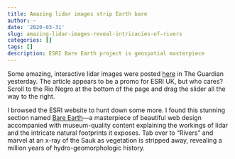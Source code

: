 ```yaml
---
title: Amazing lidar images strip Earth bare
author: ~
date: '2020-03-31'
slug: amazing-lidar-images-reveal-intricacies-of-rivers
categories: []
tags: []
description: ESRI Bare Earth project is geospatial masterpiece
---
```

Some amazing, interactive lidar images were posted [here](https://www.theguardian.com/environment/2020/mar/30/show-with-the-flow-elevation-maps-reveal-world-rivers) in The Guardian yesterday. The article appears to be a promo for ESRI UK, but who cares? Scroll to the Rio Negro at the bottom of the page and drag the slider all the way to the right.

I browsed the ESRI website to hunt down some more. I found this stunning section named [Bare Earth](https://wadnr.maps.arcgis.com/apps/Cascade/index.html?appid=36b4887370d141fcbb35392f996c82d9)—a masterpiece of beautiful web design accompanied with museum-quality content explaining the workings of lidar and the intricate natural footprints it exposes. Tab over to “Rivers” and marvel at an x-ray of the Sauk as vegetation is stripped away, revealing a million years of hydro-geomorphologic history.